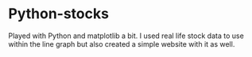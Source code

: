 # Python-stocks
Played with Python and matplotlib a bit. I used real life stock data to use within the line graph but also created a simple website with it as well.
